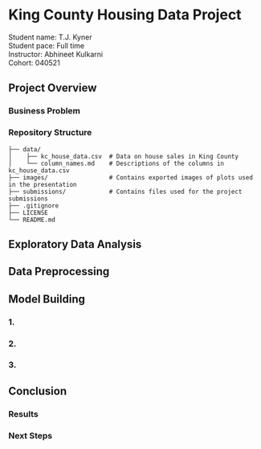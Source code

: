 # King County Housing Data Project

Student name: T.J. Kyner \
Student pace: Full time \
Instructor: Abhineet Kulkarni \
Cohort: 040521

## Project Overview
### Business Problem
### Repository Structure
```
├── data/
│    ├── kc_house_data.csv  # Data on house sales in King County
│    └── column_names.md    # Descriptions of the columns in kc_house_data.csv
├── images/                 # Contains exported images of plots used in the presentation
├── submissions/            # Contains files used for the project submissions
├── .gitignore
├── LICENSE
└── README.md
```

## Exploratory Data Analysis

## Data Preprocessing

## Model Building
### 1.
### 2.
### 3.

## Conclusion
### Results
### Next Steps